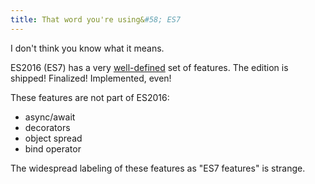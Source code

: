 ```yaml
---
title: That word you're using&#58; ES7
---
```


I don't think you know what it means.

ES2016 (ES7) has a very [well-defined](http://www.2ality.com/2016/01/ecmascript-2016.html) set of features. The edition is shipped! Finalized! Implemented, even!

These features are not part of ES2016:

- async/await
- decorators
- object spread
- bind operator

The widespread labeling of these features as "ES7 features" is strange.
